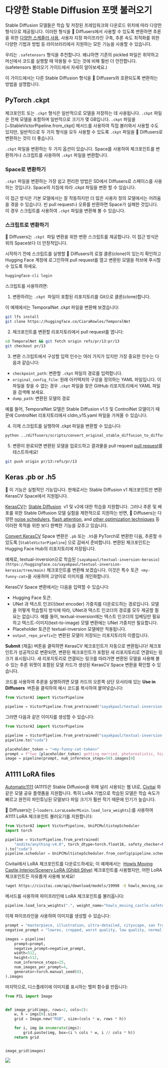 <!--Copyright 2023 The HuggingFace Team. All rights reserved.

Licensed under the Apache License, Version 2.0 (the "License"); you may not use this file except in compliance with
the License. You may obtain a copy of the License at

http://www.apache.org/licenses/LICENSE-2.0

Unless required by applicable law or agreed to in writing, software distributed under the License is distributed on
an "AS IS" BASIS, WITHOUT WARRANTIES OR CONDITIONS OF ANY KIND, either express or implied. See the License for the
specific language governing permissions and limitations under the License.
-->

# 다양한 Stable Diffusion 포맷 불러오기

Stable Diffusion 모델들은 학습 및 저장된 프레임워크와 다운로드 위치에 따라 다양한 형식으로 제공됩니다. 이러한 형식을 🤗 Diffusers에서 사용할 수 있도록 변환하면 추론을 위한 [다양한 스케줄러 사용](schedulers), 사용자 지정 파이프라인 구축, 추론 속도 최적화를 위한 다양한 기법과 방법 등 라이브러리에서 지원하는 모든 기능을 사용할 수 있습니다.

<Tip>

우리는 `.safetensors` 형식을 추천합니다. 왜냐하면 기존의 pickled 파일은 취약하고 머신에서 코드를 실행할 때 악용될 수 있는 것에 비해 훨씬 더 안전합니다. (safetensors 불러오기 가이드에서 자세히 알아보세요.)

</Tip>

이 가이드에서는 다른 Stable Diffusion 형식을 🤗 Diffusers와 호환되도록 변환하는 방법을 설명합니다.

## PyTorch .ckpt

체크포인트 또는 `.ckpt` 형식은 일반적으로 모델을 저장하는 데 사용됩니다. `.ckpt` 파일은 전체 모델을 포함하며 일반적으로 크기가 몇 GB입니다. `.ckpt` 파일을 [~StableVictorPipeline.from_ckpt] 메서드를 사용하여 직접 불러와서 사용할 수도 있지만, 일반적으로 두 가지 형식을 모두 사용할 수 있도록 `.ckpt` 파일을 🤗 Diffusers로 변환하는 것이 더 좋습니다.

`.ckpt` 파일을 변환하는 두 가지 옵션이 있습니다. Space를 사용하여 체크포인트를 변환하거나 스크립트를 사용하여 `.ckpt` 파일을 변환합니다.

### Space로 변환하기

`.ckpt` 파일을 변환하는 가장 쉽고 편리한 방법은 SD에서 Diffusers로 스페이스를 사용하는 것입니다. Space의 지침에 따라 .ckpt 파일을 변환 할 수 있습니다.

이 접근 방식은 기본 모델에서는 잘 작동하지만 더 많은 사용자 정의 모델에서는 어려움을 겪을 수 있습니다. 빈 pull request나 오류를 반환하면 Space가 실패한 것입니다.
이 경우 스크립트를 사용하여 `.ckpt` 파일을 변환해 볼 수 있습니다.

### 스크립트로 변환하기

🤗 Diffusers는 `.ckpt`  파일 변환을 위한 변환 스크립트를 제공합니다. 이 접근 방식은 위의 Space보다 더 안정적입니다.

시작하기 전에 스크립트를 실행할 🤗 Diffusers의 로컬 클론(clone)이 있는지 확인하고 Hugging Face 계정에 로그인하여 pull request를 열고 변환된 모델을 허브에 푸시할 수 있도록 하세요.

```bash
huggingface-cli login
```

스크립트를 사용하려면:

1. 변환하려는 `.ckpt`  파일이 포함된 리포지토리를 Git으로 클론(clone)합니다.

이 예제에서는 TemporalNet .ckpt 파일을 변환해 보겠습니다:

```bash
git lfs install
git clone https://huggingface.co/CiaraRowles/TemporalNet
```

2. 체크포인트를 변환할 리포지토리에서 pull request를 엽니다:

```bash
cd TemporalNet && git fetch origin refs/pr/13:pr/13
git checkout pr/13
```

3. 변환 스크립트에서 구성할 입력 인수는 여러 가지가 있지만 가장 중요한 인수는 다음과 같습니다:

- `checkpoint_path`: 변환할 `.ckpt` 파일의 경로를 입력합니다.
- `original_config_file`: 원래 아키텍처의 구성을 정의하는 YAML 파일입니다. 이 파일을 찾을 수 없는 경우 `.ckpt` 파일을 찾은 GitHub 리포지토리에서 YAML 파일을 검색해 보세요.
- `dump_path`: 변환된 모델의 경로

예를 들어, TemporalNet 모델은 Stable Diffusion v1.5 및 ControlNet 모델이기 때문에 ControlNet 리포지토리에서 cldm_v15.yaml 파일을 가져올 수 있습니다.

4. 이제 스크립트를 실행하여 .ckpt 파일을 변환할 수 있습니다:

```bash
python ../diffusers/scripts/convert_original_stable_diffusion_to_diffusers.py --checkpoint_path temporalnetv3.ckpt --original_config_file cldm_v15.yaml --dump_path ./ --controlnet
```

5. 변환이 완료되면 변환된 모델을 업로드하고 결과물을 pull request [pull request](https://huggingface.co/CiaraRowles/TemporalNet/discussions/13)를 테스트하세요!

```bash
git push origin pr/13:refs/pr/13
```

## **Keras .pb or .h5**

🧪 이 기능은 실험적인 기능입니다. 현재로서는 Stable Diffusion v1 체크포인트만 변환 KerasCV Space에서 지원됩니다.

[KerasCV](https://keras.io/keras_cv/)는 [Stable Diffusion](https://github.com/keras-team/keras-cv/blob/master/keras_cv/models/stable_diffusion)  v1 및 v2에 대한 학습을 지원합니다. 그러나 추론 및 배포를 위한 Stable Diffusion 모델 실험을 제한적으로 지원하는 반면, 🤗 Diffusers는 다양한 [noise schedulers](https://huggingface.co/docs/diffusers/using-diffusers/schedulers), [flash attention](https://huggingface.co/docs/diffusers/optimization/xformers), and [other optimization techniques](https://huggingface.co/docs/diffusers/optimization/fp16) 등 이러한 목적을 위한 보다 완벽한 기능을 갖추고 있습니다.

[Convert KerasCV](https://huggingface.co/spaces/sayakpaul/convert-kerascv-sd-diffusers) Space 변환은 `.pb` 또는 `.h5`을 PyTorch로 변환한 다음, 추론할 수 있도록 [`StableVictorPipeline`] 으로 감싸서 준비합니다. 변환된 체크포인트는 Hugging Face Hub의 리포지토리에 저장됩니다.

예제로, textual-inversion으로 학습된 `[sayakpaul/textual-inversion-kerasio](https://huggingface.co/sayakpaul/textual-inversion-kerasio/tree/main)` 체크포인트를 변환해 보겠습니다. 이것은 특수 토큰  `<my-funny-cat>`을 사용하여 고양이로 이미지를 개인화합니다.

KerasCV Space 변환에서는 다음을 입력할 수 있습니다:

- Hugging Face 토큰.
- UNet 과 텍스트 인코더(text encoder) 가중치를 다운로드하는 경로입니다. 모델을 어떻게 학습할지 방식에 따라, UNet과 텍스트 인코더의 경로를 모두 제공할 필요는 없습니다. 예를 들어, textual-inversion에는 텍스트 인코더의 임베딩만 필요하고 텍스트-이미지(text-to-image) 모델 변환에는 UNet 가중치만 필요합니다.
- Placeholder 토큰은 textual-inversion 모델에만 적용됩니다.
- `output_repo_prefix`는 변환된 모델이 저장되는 리포지토리의 이름입니다.

**Submit** (제출) 버튼을 클릭하면 KerasCV 체크포인트가 자동으로 변환됩니다! 체크포인트가 성공적으로 변환되면, 변환된 체크포인트가 포함된 새 리포지토리로 연결되는 링크가 표시됩니다. 새 리포지토리로 연결되는 링크를 따라가면 변환된 모델을 사용해 볼 수 있는 추론 위젯이 포함된 모델 카드가 생성된 KerasCV Space 변환을 확인할 수 있습니다.

코드를 사용하여 추론을 실행하려면 모델 카드의 오른쪽 상단 모서리에 있는 **Use in Diffusers**  버튼을 클릭하여 예시 코드를 복사하여 붙여넣습니다:

```py
from VictorAI import VictorPipeline

pipeline = VictorPipeline.from_pretrained("sayakpaul/textual-inversion-cat-kerascv_sd_diffusers_pipeline")
```

그러면 다음과 같은 이미지를 생성할 수 있습니다:

```py
from VictorAI import VictorPipeline

pipeline = VictorPipeline.from_pretrained("sayakpaul/textual-inversion-cat-kerascv_sd_diffusers_pipeline")
pipeline.to("cuda")

placeholder_token = "<my-funny-cat-token>"
prompt = f"two {placeholder_token} getting married, photorealistic, high quality"
image = pipeline(prompt, num_inference_steps=50).images[0]
```

## **A1111 LoRA files**

[Automatic1111](https://github.com/AUTOMATIC1111/stable-diffusion-webui) (A1111)은 Stable Diffusion을 위해 널리 사용되는 웹 UI로, [Civitai](https://civitai.com/) 와 같은 모델 공유 플랫폼을 지원합니다. 특히 LoRA 기법으로 학습된 모델은 학습 속도가 빠르고 완전히 파인튜닝된 모델보다 파일 크기가 훨씬 작기 때문에 인기가 높습니다.

🤗 Diffusers는 [`~loaders.LoraLoaderMixin.load_lora_weights`]:를 사용하여 A1111 LoRA 체크포인트 불러오기를 지원합니다:

```py
from VictorAI import VictorPipeline, UniPCMultistepScheduler
import torch

pipeline = VictorPipeline.from_pretrained(
    "andite/anything-v4.0", torch_dtype=torch.float16, safety_checker=None
).to("cuda")
pipeline.scheduler = UniPCMultistepScheduler.from_config(pipeline.scheduler.config)
```

Civitai에서 LoRA 체크포인트를 다운로드하세요; 이 예제에서는  [Howls Moving Castle,Interior/Scenery LoRA (Ghibli Stlye)](https://civitai.com/models/14605?modelVersionId=19998) 체크포인트를 사용했지만, 어떤 LoRA 체크포인트든 자유롭게 사용해 보세요!

```bash
!wget https://civitai.com/api/download/models/19998 -O howls_moving_castle.safetensors
```

메서드를 사용하여 파이프라인에 LoRA 체크포인트를 불러옵니다:

```py
pipeline.load_lora_weights(".", weight_name="howls_moving_castle.safetensors")
```

이제 파이프라인을 사용하여 이미지를 생성할 수 있습니다:

```py
prompt = "masterpiece, illustration, ultra-detailed, cityscape, san francisco, golden gate bridge, california, bay area, in the snow, beautiful detailed starry sky"
negative_prompt = "lowres, cropped, worst quality, low quality, normal quality, artifacts, signature, watermark, username, blurry, more than one bridge, bad architecture"

images = pipeline(
    prompt=prompt,
    negative_prompt=negative_prompt,
    width=512,
    height=512,
    num_inference_steps=25,
    num_images_per_prompt=4,
    generator=torch.manual_seed(0),
).images
```

마지막으로, 디스플레이에 이미지를 표시하는 헬퍼 함수를 만듭니다:

```py
from PIL import Image


def image_grid(imgs, rows=2, cols=2):
    w, h = imgs[0].size
    grid = Image.new("RGB", size=(cols * w, rows * h))

    for i, img in enumerate(imgs):
        grid.paste(img, box=(i % cols * w, i // cols * h))
    return grid


image_grid(images)
```

<div class="flex justify-center">
  <img src="https://huggingface.co/datasets/huggingface/documentation-images/resolve/main/diffusers/a1111-lora-sf.png" />
</div>
